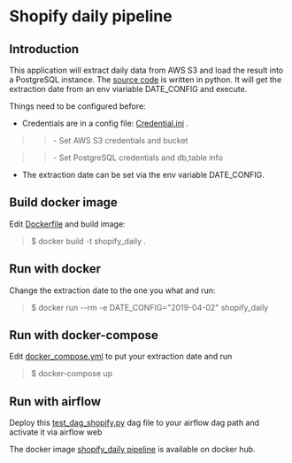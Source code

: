 **Shopify daily pipeline**
==========================

Introduction
------------
This application will extract daily data from AWS S3 and load the result into a PostgreSQL instance. The [source code](https://github.com/xiaoxiao-24/shopigy-daily/blob/main/shopify_daily_postgres.py) is written in python. It will get the extraction date from an env viariable DATE_CONFIG and execute.

Things need to be configured before:

*  Credentials are in a config file: [Credential.ini](https://github.com/xiaoxiao-24/shopigy-daily/blob/main/Credential.example.ini) .
>> \- Set AWS S3 credentials and bucket 

>> \- Set PostgreSQL credentials and db,table info 

* The extraction date can be set via the env variable DATE_CONFIG.


Build docker image
------------------
Edit [Dockerfile](https://github.com/xiaoxiao-24/shopigy-daily/blob/main/Dockerfile) and build image:
> $ docker build -t shopify_daily .
>

Run with docker
---------------
Change the extraction date to the one you what and run:
> $ docker run --rm -e DATE_CONFIG="2019-04-02" shopify_daily
>

Run with docker-compose
-----------------------
Edit [docker_compose.yml](https://github.com/xiaoxiao-24/shopigy-daily/blob/main/docker-compose.yml) to put your extraction date and run
> $ docker-compose up
>

Run with airflow
----------------
Deploy this [test_dag_shopify.py](https://github.com/xiaoxiao-24/shopigy-daily/blob/main/test_dag_shopify.py) dag file to your airflow dag path and activate it via airflow web 

The docker image [shopify_daily pipeline](https://hub.docker.com/repository/docker/xiaoxiaorey/shopify_daily) is available on docker hub.
